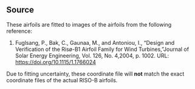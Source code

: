 Source
------

These airfoils are fitted to images of the airfoils from the following reference:

1. Fuglsang, P., Bak, C., Gaunaa, M., and Antoniou, I., “Design and Verification of the Risø-B1 Airfoil Family for Wind Turbines,”Journal of Solar Energy Engineering, Vol. 126, No. 4,2004, p. 1002. URL: https://doi.org/10.1115/1.1766024

Due to fitting uncertainty, these coordinate file will **not** match the exact coordinate files of the actual RISO-B airfoils.